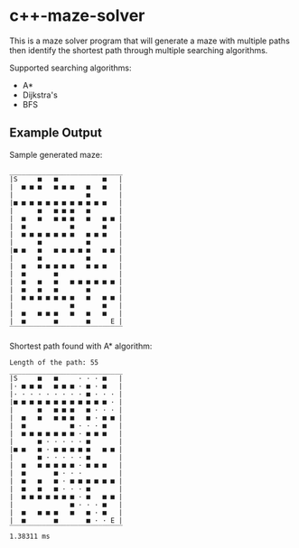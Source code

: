 # c++-maze-solver

This is a maze solver program that will generate a maze with multiple paths then identify the shortest path through multiple searching algorithms.

Supported searching algorithms:
- A*
- Dijkstra's
- BFS

## Example Output

Sample generated maze:
```
____________________________
|S     ■   ■           ■   |
|  ■ ■ ■   ■ ■ ■   ■   ■   |
|                  ■       |
|■ ■ ■ ■ ■ ■ ■ ■ ■ ■ ■ ■   |
|      ■   ■ ■ ■   ■       |
|  ■   ■   ■ ■ ■   ■   ■ ■ |
|  ■           ■       ■   |
|  ■ ■ ■ ■ ■ ■ ■   ■ ■ ■   |
|      ■           ■       |
|■ ■   ■   ■ ■ ■ ■ ■   ■ ■ |
|      ■           ■       |
|  ■   ■ ■ ■ ■ ■   ■ ■ ■   |
|  ■       ■               |
|  ■   ■   ■   ■ ■ ■ ■ ■ ■ |
|  ■   ■   ■       ■       |
|  ■ ■ ■ ■ ■ ■ ■   ■   ■ ■ |
|              ■       ■   |
|  ■   ■ ■ ■   ■   ■   ■   |
|  ■       ■       ■     E |
‾‾‾‾‾‾‾‾‾‾‾‾‾‾‾‾‾‾‾‾‾‾‾‾‾‾‾‾
```

Shortest path found with A* algorithm:
```
Length of the path: 55
____________________________
|S     ■   ■     · · · ■   |
|· ■ ■ ■   ■ ■ ■ · ■ · ■   |
|· · · · · · · · · ■ · · · |
|■ ■ ■ ■ ■ ■ ■ ■ ■ ■ ■ ■ · |
|      ■   ■ ■ ■   ■ · · · |
|  ■   ■   ■ ■ ■   ■ · ■ ■ |
|  ■           ■ · · · ■   |
|  ■ ■ ■ ■ ■ ■ ■ · ■ ■ ■   |
|      ■ · · · · · ■       |
|■ ■   ■ · ■ ■ ■ ■ ■   ■ ■ |
|      ■ · · · · · ■       |
|  ■   ■ ■ ■ ■ ■ · ■ ■ ■   |
|  ■       ■ · · ·         |
|  ■   ■   ■ · ■ ■ ■ ■ ■ ■ |
|  ■   ■   ■ · · · ■       |
|  ■ ■ ■ ■ ■ ■ ■ · ■   ■ ■ |
|              ■ · · · ■   |
|  ■   ■ ■ ■   ■   ■ · ■   |
|  ■       ■       ■ · · E |
‾‾‾‾‾‾‾‾‾‾‾‾‾‾‾‾‾‾‾‾‾‾‾‾‾‾‾‾
1.38311 ms
```
